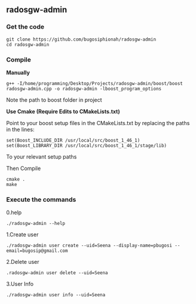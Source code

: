 ## radosgw-admin

### Get the code

	git clone https://github.com/bugosiphionah/radosgw-admin
	cd radosgw-admin

### Compile

**Manually**

	g++ -I/home/programming/Desktop/Projects/radosgw-admin/boost/boost radosgw-admin.cpp -o radosgw-admin -lboost_program_options

Note the path to boost folder in project

**Use Cmake (Require Edits to CMakeLists.txt)**

Point to your boost setup files in the CMakeLists.txt by replacing the paths in the lines:

	set(Boost_INCLUDE_DIR /usr/local/src/boost_1_46_1)
	set(Boost_LIBRARY_DIR /usr/local/src/boost_1_46_1/stage/lib)
	
To your relevant setup paths

Then Compile

	cmake .
	make


### Execute the commands

0.help

	./radosgw-admin --help

1.Create user

	./radosgw-admin user create --uid=Seena --display-name=pbugosi --email=bugosip@gmail.com

2.Delete user

	.radosgw-admin user delete --uid=Seena

3.User Info

	./radosgw-admin user info --uid=Seena

